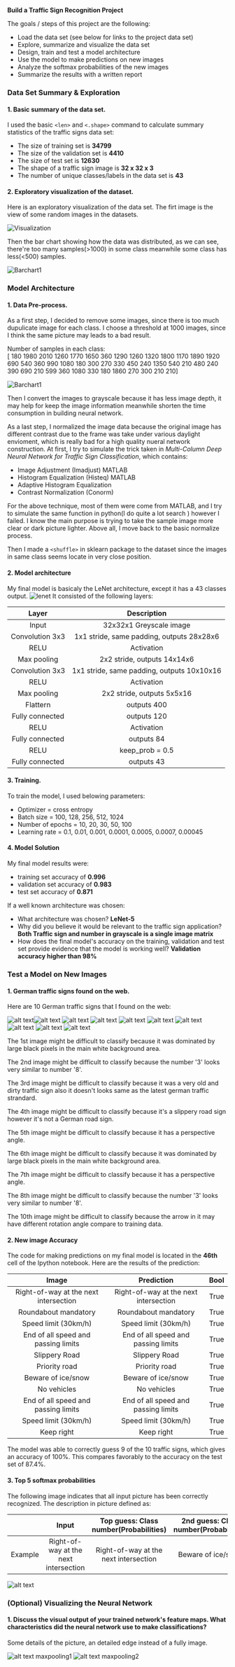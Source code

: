 **Build a Traffic Sign Recognition Project**

The goals / steps of this project are the following:
* Load the data set (see below for links to the project data set)
* Explore, summarize and visualize the data set
* Design, train and test a model architecture
* Use the model to make predictions on new images
* Analyze the softmax probabilities of the new images
* Summarize the results with a written report


[//]: # (Image References)


[image2]: ./ref/grayscale.jpg "Grayscaling"
[image3]: ./ref/random_noise.jpg "Random Noise"
[image4]: ./ref/placeholder.png "Traffic Sign 1"
[image5]: ./ref/placeholder.png "Traffic Sign 2"
[image6]: ./ref/placeholder.png "Traffic Sign 3"
[image7]: ./ref/placeholder.png "Traffic Sign 4"
[image8]: ./ref/placeholder.png "Traffic Sign 5"


### Data Set Summary & Exploration

#### 1. Basic summary of the data set.

I used the basic `<len>` and `<.shape>` command to calculate summary statistics of the traffic
signs data set:

* The size of training set is **34799**
* The size of the validation set is **4410**
* The size of test set is **12630**
* The shape of a traffic sign image is **32 x 32 x 3**
* The number of unique classes/labels in the data set is **43**

#### 2. Exploratory visualization of the dataset.

Here is an exploratory visualization of the data set. The firt image is the view of some random images in the datasets.

![Visualization](./ref/visualization.png "Visualization")

Then the bar chart showing how the data was distributed, as we can see, there're too many samples(>1000) in some class meanwhile some class has less(<500) samples.

![Barchart1](./ref/Barchart1.png "Barchart1")

### Model Architecture

#### 1. Data Pre-process.

As a first step, I decided to remove some images, since there is too much dupulicate image for each class. I choose a threshold at 1000 images, since I think the same picture may leads to a bad result.

Number of samples in each class:  
 [ 180 1980 2010 1260 1770 1650  360 1290 1260 1320 1800 1170 1890 1920  690
  540  360  990 1080  180  300  270  330  450  240 1350  540  210  480  240
  390  690  210  599  360 1080  330  180 1860  270  300  210  210]
  
![Barchart1](./ref/Barchart2.png "Barchart2")

Then I convert the images to grayscale because it has less image depth, it may help for keep the image information meanwhile shorten the time consumption in building neural network. 

As a last step, I normalized the image data because the original image has different contrast due to the frame was take under various daylight envioment, which is really bad for a high quality nueral network construction. At first, I try to simulate the trick taken in *Multi-Column Deep Neural Network for Traffic Sign
Classification*, which contains:

* Image Adjustment (Imadjust) MATLAB
* Histogram Equalization (Histeq) MATLAB
* Adaptive Histogram Equalization
* Contrast Normalization (Conorm)

For the above technique, most of them were come from MATLAB, and I try to simulate the same function in python(I do quite a lot search ) however I failed. I know the main purpose is trying to take the sample image more clear or dark picture lighter. Above all, I move back to the basic normalize process.

Then I made a `<shuffle>` in sklearn package to the dataset since the images in same class seems locate in very close position.

#### 2. Model architecture 

My final model is basicaly the LeNet architecture, except it has a 43 classes output. 
![lenet](./ref/lenet.png "LeNet")
It consisted of the following layers:

| Layer               		|     Description	                         					| 
|:---------------------:|:---------------------------------------------:| 
| Input               		| 32x32x1 Greyscale image   																				| 
| Convolution 3x3      	| 1x1 stride, same padding, outputs 28x28x6    	|
| RELU				             	| Activation			     																												|
| Max pooling	         	| 2x2 stride,  outputs 14x14x6               	  |
| Convolution 3x3	      | 1x1 stride, same padding, outputs 10x10x16  	 |
| RELU					             | Activation			     																												|
| Max pooling	      	   | 2x2 stride,  outputs 5x5x16               	   |
| Flattern   	      	   | outputs 400                                	  |
| Fully connected		     | outputs 120  																																	|
| RELU			             		| Activation			     																									   |
| Fully connected		     | outputs 84  																													     | 
| RELU					             | keep_prob = 0.5			     																				   |
| Fully connected		     | outputs 43 																												      	|



#### 3. Training.
To train the model, I used belowing parameters:

* Optimizer = cross entropy
* Batch size = 100, 128, 256, 512, 1024
* Number of epochs = 10, 20, 30, 50, 100 
* Learning rate = 0.1, 0.01, 0.001, 0.0001, 0.0005, 0.0007, 0.00045


#### 4. Model Solution

My final model results were:
* training set accuracy of **0.996**
* validation set accuracy of **0.983** 
* test set accuracy of **0.871**

If a well known architecture was chosen:
* What architecture was chosen? 
**LeNet-5**
* Why did you believe it would be relevant to the traffic sign application? 
**Both Traffic sign and number in grayscale is a single image matrix**
* How does the final model's accuracy on the training, validation and test set provide evidence that the model is working well?
**Validation accuracy higher than 98%**
 

### Test a Model on New Images

#### 1. German traffic signs found on the web.
Here are 10 German traffic signs that I found on the web:

![alt text](./examples/1.jpg)![alt text](./examples/2.jpg) ![alt text](./examples/3.jpg) ![alt text](./examples/4.jpg) ![alt text](./examples/5.jpg) ![alt text](./examples/6.jpg) ![alt text](./examples/7.jpg) ![alt text](./examples/8.jpg) ![alt text](./examples/9.jpg) ![alt text](./examples/10.jpg)

The 1st image might be difficult to classify because it was dominated by large black pixels in the main white background area.

The 2nd image might be difficult to classify because the number '3' looks very similar to number '8'.

The 3rd image might be difficult to classify because it was a very old and dirty traffic sign also it doesn't looks same as the latest german traffic strandard.

The 4th image might be difficult to classify because it's a slippery road sign however it's not a German road sign.

The 5th image might be difficult to classify because it has a perspective angle.

The 6th image might be difficult to classify because it was dominated by large black pixels in the main white background area.

The 7th image might be difficult to classify because it has a perspective angle.

The 8th image might be difficult to classify because the number '3' looks very similar to number '8'.

The 10th image might be difficult to classify because the arrow in it may have different rotation angle compare to training data.

#### 2. New image Accuracy

The code for making predictions on my final model is located in the **46th** cell of the Ipython notebook.
Here are the results of the prediction:

| Image			                              |     Prediction                       	| Bool   	| 
|:-------------------------------------:|:-------------------------------------:|:-------:| 
| Right-of-way at the next intersection | Right-of-way at the next intersection	| True				| 
| Roundabout mandatory    		           	| Roundabout mandatory          	    			| True				|
| Speed limit (30km/h)				             	| Speed limit (30km/h)             					| True	 		|
| End of all speed and passing limits	  | End of all speed and passing limits	  | True	  	|
| Slippery Road	                 		     | Slippery Road                         | True  		|
| Priority road      	             	    | Priority road                         | True				| 
| Beware of ice/snow  		                | Beware of ice/snow	                   | True  		|
| No vehicles						                     | No vehicles					                      | True  		|
| End of all speed and passing limits   | End of all speed and passing limits   | True	 		|
| Speed limit (30km/h)					             | Speed limit (30km/h) 				             | True	  	|
| Keep right				     		                 | Keep right                     							| True   	|

The model was able to correctly guess 9 of the 10 traffic signs, which gives an accuracy of 100%. This compares favorably to the accuracy on the test set of 87.4%.

#### 3. Top 5 softmax probabilities

The following image indicates that all input picture has been correctly recognized. The description in picture defined as:

|        |Input                                | Top guess: Class number(Probabilities)|2nd guess: Class number(Probabilities)|3rd guess: Class number(Probabilities)|4th guess: Class number(Probabilities)|5th guess: Class number(Probabilities)| 
|:------:|:-----------------------------------:|:-------------------------------------:|:------------------------------------:|:-----------------------------------------:|:------------------------------------:|:------------------------------------:| 
|Example |Right-of-way at the next intersection| Right-of-way at the next intersection |Beware of ice/snow                    |Double curve                             |Children crossing                     |Speed limit (20km/h)                  |

![alt text](./ref/5th_softmax.png)
### (Optional) Visualizing the Neural Network
#### 1. Discuss the visual output of your trained network's feature maps. What characteristics did the neural network use to make classifications?
Some details of the picture, an detailed edge instead of a fully image.

![alt text](./ref/conv1.png)
maxpooling1
![alt text](./ref/conv2.png)
maxpooling2
